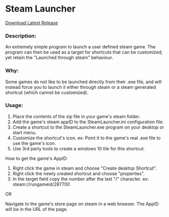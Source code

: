 # Steam Launcher

[Download Latest Release](https://github.com/gorey666/SteamLauncher/releases)

### Description:
An extremely simple program to launch a user defined steam game. The program can then be used
as a target for shortcuts that can be customized, yet retain the "Launched through steam" behaviour.

### Why:
Some games do not like to be launched directly from their .exe file, and will instead force you to launch it either through
steam or a steam generated shortcut (which cannot be customized).

### Usage:
1. Place the contents of the zip file in your game's steam folder.
2. Add the game's steam appID to the SteamLauncher.ini configuration file.
3. Create a shortcut to the SteamLauncher.exe program on your desktop or start menu.
4. Customize the shortcut's icon. ex: Point it to the game's real .exe file to use the game's icon.
5. Use 3rd party tools to create a windows 10 tile for this shortcut.

How to get the game's AppID:
1. Right click the game in steam and choose "Create desktop Shortcut".
2. Right click the newly created shortcut and choose "properties".
3. In the target field copy the number after the last "/" character. ex: steam://rungameid/287700

OR

Navigate to the game's store page on steam in a web browser. The AppID will be in the URL of the page.


